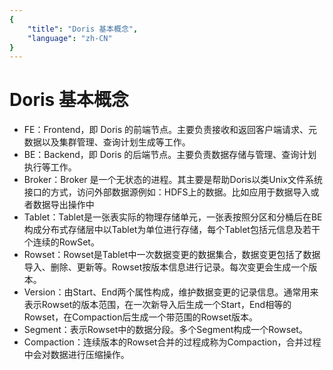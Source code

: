 ```yaml
---
{
    "title": "Doris 基本概念",
    "language": "zh-CN"
}
---
```


<!-- 
Licensed to the Apache Software Foundation (ASF) under one
or more contributor license agreements.  See the NOTICE file
distributed with this work for additional information
regarding copyright ownership.  The ASF licenses this file
to you under the Apache License, Version 2.0 (the
"License"); you may not use this file except in compliance
with the License.  You may obtain a copy of the License at

  http://www.apache.org/licenses/LICENSE-2.0

Unless required by applicable law or agreed to in writing,
software distributed under the License is distributed on an
"AS IS" BASIS, WITHOUT WARRANTIES OR CONDITIONS OF ANY
KIND, either express or implied.  See the License for the
specific language governing permissions and limitations
under the License.
-->

# Doris 基本概念

- FE：Frontend，即 Doris 的前端节点。主要负责接收和返回客户端请求、元数据以及集群管理、查询计划生成等工作。
- BE：Backend，即 Doris 的后端节点。主要负责数据存储与管理、查询计划执行等工作。
- Broker：Broker 是一个无状态的进程。其主要是帮助Doris以类Unix文件系统接口的方式，访问外部数据源例如：HDFS上的数据。比如应用于数据导入或者数据导出操作中
- Tablet：Tablet是一张表实际的物理存储单元，一张表按照分区和分桶后在BE构成分布式存储层中以Tablet为单位进行存储，每个Tablet包括元信息及若干个连续的RowSet。
- Rowset：Rowset是Tablet中一次数据变更的数据集合，数据变更包括了数据导入、删除、更新等。Rowset按版本信息进行记录。每次变更会生成一个版本。
- Version：由Start、End两个属性构成，维护数据变更的记录信息。通常用来表示Rowset的版本范围，在一次新导入后生成一个Start，End相等的Rowset，在Compaction后生成一个带范围的Rowset版本。
- Segment：表示Rowset中的数据分段。多个Segment构成一个Rowset。
- Compaction：连续版本的Rowset合并的过程成称为Compaction，合并过程中会对数据进行压缩操作。
